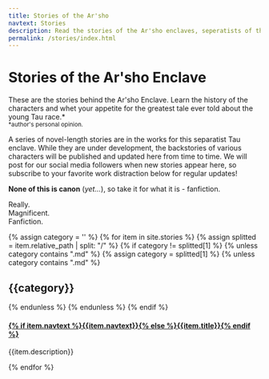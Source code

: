 ```yaml
---
title: Stories of the Ar'sho
navtext: Stories
description: Read the stories of the Ar'sho enclaves, seperatists of the Tau Empire. Backstories are published here, books are coming! Based in the Warhammer 40,000 universe.
permalink: /stories/index.html
---
```


<h1>Stories <span>of the</span> Ar'sho Enclave</h1>

These are the stories behind the Ar'sho Enclave. Learn the history of the characters and whet your appetite for the greatest tale ever told about the young Tau race.*  
<small>*author's personal opinion.</small>

A series of novel-length stories are in the works for this separatist Tau enclave. While they are under development, the backstories of various characters will be published and updated here from time to time. We will post for our social media followers when new stories appear here, so subscribe to your favorite work distraction below for regular updates! 

**None of this is canon** (*yet...*), so take it for what it is - fanfiction. 

Really.  
Magnificent.  
Fanfiction.

{% assign category = '' %}
{% for item in site.stories %}
  {% assign splitted = item.relative_path  | split: "/" %}
  {% if category != splitted[1] %}
    {% unless category contains ".md" %}
      {% assign category = splitted[1] %}
      {% unless category contains ".md" %}
<h2>{{category}}</h2>
      {% endunless %}
    {% endunless %}
  {% endif %}
<h4><a href="{{ item.url }}">{% if item.navtext %}{{item.navtext}}{% else %}{{item.title}}{% endif %}</a></h4>
<p>{{item.description}}</p>
{% endfor %}
